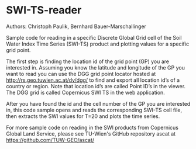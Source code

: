 # SWI-TS-reader

Authors: Christoph Paulik, Bernhard Bauer-Marschallinger

Sample code for reading in a specific Discrete Global Grid cell of the 
Soil Water Index Time Series (SWI-TS) product and plotting values for a specific grid point.

The first step is finding the location id of the grid point (GP) you are interested in. 
Assuming you know the latitude and longitude of the GP you want to read you can use the DGG grid point locator
hosted at 
http://rs.geo.tuwien.ac.at/dv/dgg/ 
to find and export all location id’s of a country or region.
Note that location id’s are called Point ID’s in the viewer. 
The DGG grid is called Copernicus SWI TS in the web application. 

After you have found the id and the cell number of the GP you are interested in, 
this code sample opens and reads the corresponding SWI-TS cell file, then extracts
the SWI values for T=20 and plots the time series.

For more sample code on reading in the SWI products from Copernicus Global Land Service, 
please see TU-Wien's GitHub repository ascat at
https://github.com/TUW-GEO/ascat/

